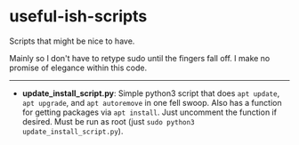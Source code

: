 # useful-ish-scripts
Scripts that might be nice to have.

Mainly so I don't have to retype sudo until the fingers fall off.
I make no promise of elegance within this code.

___
- __update_install_script.py__: Simple python3 script that does `apt update`, `apt upgrade`, and `apt autoremove` in one fell swoop. Also has a function for getting packages via `apt install`. Just uncomment the function if desired. Must be run as root (just `sudo python3 update_install_script.py`).
